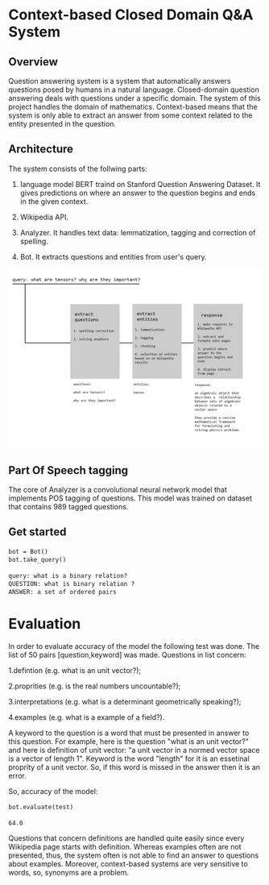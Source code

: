 # Context-based Closed Domain Q&A System

## Overview

Question answering system is a system that automatically answers questions posed by humans in a natural language. Closed-domain question answering deals with questions under a specific domain. The system of this project handles the domain of mathematics. Context-based means that the system is only able to extract an answer from some context related to the entity presented in the question. 

## Architecture

The system consists of the follwing parts: 

1. language model BERT traind on Stanford Question Answering Dataset. It gives predictions on where an answer to the question
begins and ends in the given context.

2. Wikipedia API.

3. Analyzer. It handles text data: lemmatization, tagging and correction of spelling.

4. Bot. It extracts questions and entities from user's query. 

![diagram](https://github.com/constantin50/machine_learning/blob/master/qa_system/diagram.png)

## Part Of Speech tagging

The core of Analyzer is a convolutional neural network model that implements POS tagging of questions. This model was trained on dataset that contains 989 tagged questions.   


## Get started


```
bot = Bot()
bot.take_query()

query: what is a binary relation?
QUESTION: what is binary relation ?
ANSWER: a set of ordered pairs
```

# Evaluation 

In order to evaluate accuracy of the model the following test was done. The list of 50 pairs [question,keyword] 
was made. Questions in list concern:

1.defintion (e.g. what is an unit vector?);

2.proprities (e.g. is the real numbers uncountable?);

3.interpretations (e.g. what is a determinant geometrically speaking?);

4.examples (e.g. what is a example of a field?).

A keyword to the question is a word that must be presented in answer to this question. For example, here is the question 
"what is an unit vector?" and here is definition of unit vector: "a unit vector in a normed vector space is a vector of length 1".
Keyword is the word "length" for it is an essetinal proprity of a unit vector. So, if this word is missed in the answer then
it is an error. 

So, accuracy of the model:

```
bot.evaluate(test)

64.0
```

Questions that concern definitions are handled quite easily since every Wikipedia page starts with definition. Whereas examples
often are not presented, thus, the system often is not able to find an answer to questions about examples. Moreover, context-based
systems are very sensitive to words, so, synonyms are a problem.  


